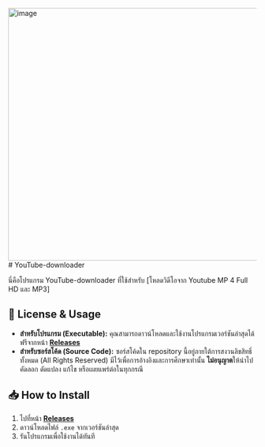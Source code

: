 <img width="512" height="512" alt="image" src="https://github.com/user-attachments/assets/b7169107-7cb1-4a93-b6da-219e2ad48ecc" /> # YouTube-downloader 


นี่คือโปรแกรม YouTube-downloader ที่ใช้สำหรับ [โหลดวิดีโอจาก Youtube MP 4 Full HD และ MP3]

## 📜 License & Usage

* **สำหรับโปรแกรม (Executable):** คุณสามารถดาวน์โหลดและใช้งานโปรแกรมเวอร์ชันล่าสุดได้ฟรีจากหน้า **[Releases](https://github.com/your-username/your-repo/releases)**
* **สำหรับซอร์สโค้ด (Source Code):** ซอร์สโค้ดใน repository นี้อยู่ภายใต้การสงวนลิขสิทธิ์ทั้งหมด (All Rights Reserved) มีไว้เพื่อการอ้างอิงและการศึกษาเท่านั้น **ไม่อนุญาต**ให้นำไปคัดลอก ดัดแปลง แก้ไข หรือเผยแพร่ต่อในทุกกรณี

## 📥 How to Install

1.  ไปที่หน้า **[Releases](https://github.com/your-username/your-repo/releases)**
2.  ดาวน์โหลดไฟล์ `.exe` จากเวอร์ชันล่าสุด
3.  รันโปรแกรมเพื่อใช้งานได้ทันที
